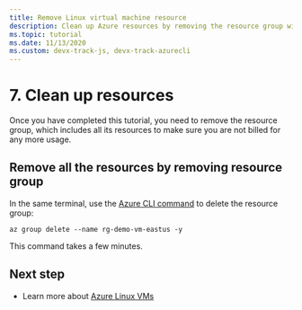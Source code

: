 ```yaml
---
title: Remove Linux virtual machine resource
description: Clean up Azure resources by removing the resource group with an Azure CLI command. 
ms.topic: tutorial
ms.date: 11/13/2020
ms.custom: devx-track-js, devx-track-azurecli
---
```


# 7. Clean up resources

Once you have completed this tutorial, you need to remove the resource group, which includes all its resources to make sure you are not billed for any more usage. 

## Remove all the resources by removing resource group

In the same terminal, use the [Azure CLI command](/cli/azure/group#az_group_delete) to delete the resource group:

```azurecli
az group delete --name rg-demo-vm-eastus -y
```

This command takes a few minutes. 

## Next step

* Learn more about [Azure Linux VMs](/azure/virtual-machines)
